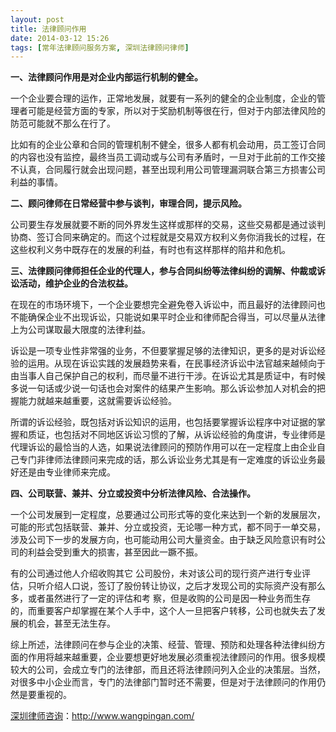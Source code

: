 ```yaml
---
layout: post
title: 法律顾问作用
date: 2014-03-12 15:26
tags: [常年法律顾问服务方案, 深圳法律顾问律师]
---
```

<strong>一、法律顾问作用是对企业内部运行机制的健全。</strong>

一个企业要合理的运作，正常地发展，就要有一系列的健全的企业制度，企业的管理者可能是经营方面的专家，所以对于奖励机制等很在行，但对于内部法律风险的 防范可能就不那么在行了。

比如有的企业公章和合同的管理机制不健全，很多人都有机会动用，员工签订合同的内容也没有监控，最终当员工调动或与公司有矛盾时，一旦对于此前的工作交接不认真，合同履行就会出现问题，甚至出现利用公司管理漏洞联合第三方损害公司利益的事情。

<strong>二、顾问律师在日常经营中参与谈判，审理合同，提示风险。</strong>

公司要生存发展就要不断的同外界发生这样或那样的交易，这些交易都是通过谈判协商、签订合同来确定的。而这个过程就是交易双方权利义务你消我长的过程，在这些权利义务中既存在的发展的利益，有时也有这样那样的陷井和危机。

<strong>三、法律顾问律师担任企业的代理人，参与合同纠纷等法律纠纷的调解、仲裁或诉讼活动，维护企业的合法权益。</strong>

在现在的市场环境下，一个企业要想完全避免卷入诉讼中，而且最好的法律顾问也不能确保企业不出现诉讼，只能说如果平时企业和律师配合得当，可以尽量从法律上为公司谋取最大限度的法律利益。

诉讼是一项专业性非常强的业务，不但要掌握足够的法律知识，更多的是对诉讼经验的运用。从现在诉讼实践的发展趋势来看，在民事经济诉讼中法官越来越倾向于 由当事人自己保护自己的权利，而尽量不进行干涉。在诉讼尤其是质证中，有时候多说一句话或少说一句话也会对案件的结果产生影响。那么诉讼参加人对机会的把 握能力就越来越重要，这就需要诉讼经验。

所谓的诉讼经验，既包括对诉讼知识的运用，也包括要掌握诉讼程序中对证据的掌握和质证，也包括对不同地区诉讼习惯的了解，从诉讼经验的角度讲，专业律师是 代理诉讼的最恰当的人选，如果说法律顾问的预防作用可以在一定程度上由企业自己专门非律师法律顾问来完成的话，那么诉讼业务尤其是有一定难度的诉讼业务最 好还是由专业律师来完成。

<strong>四、公司联营、兼并、分立或投资中分析法律风险、合法操作。</strong>

一个公司发展到一定程度，总要通过公司形式等的变化来达到一个新的发展层次，可能的形式包括联营、兼并、分立或投资，无论哪一种方式，都不同于一单交易， 涉及公司下一步的发展方向，也可能动用公司大量资金。由于缺乏风险意识有时公司的利益会受到重大的损害，甚至因此一蹶不振。

有的公司通过他人介绍收购其它 公司股份，未对该公司的现行资产进行专业评估，只听介绍人口说，签订了股份转让协议，之后才发现公司的实际资产没有那么多，或者虽然进行了一定的评估和考 察，但是收购的公司是因一种业务而生存的，而重要客户却掌握在某个人手中，这个人一旦把客户转移，公司也就失去了发展的机会，甚至无法生存。

综上所述，法律顾问在参与企业的决策、经营、管理、预防和处理各种法律纠纷方面的作用将越来越重要，企业要想更好地发展必须重视法律顾问的作用。很多规模 较大的公司，会成立专门的法律部，而且还将法律顾问列入企业的决策层。当然，对很多中小企业而言，专门的法律部门暂时还不需要，但是对于法律顾问的作用仍 然是要重视的。


<a href="http://www.wangpingan.com/">深圳律师咨询</a>：<a href="http://www.wangpingan.com/">http://www.wangpingan.com/</a>


